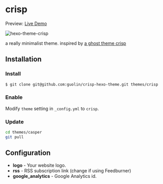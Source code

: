 # crisp

Preview: [Live Demo](//guolin.github.io)

![hexo-theme-crisp](//screenshot.png)

a really minimalist theme. inspired by [a ghost theme crisp](https://github.com/kathyqian/crisp-ghost-theme)

## Installation

### Install

``` bash
$ git clone git@github.com:guolin/crisp-hexo-theme.git themes/crisp
```

### Enable

Modify `theme` setting in `_config.yml` to `crisp`.

### Update

``` bash
cd themes/casper
git pull
```

## Configuration

- **logo** - Your website logo.
- **rss** - RSS subscription link (change if using Feedburner)
- **google_analytics** - Google Analytics id.

